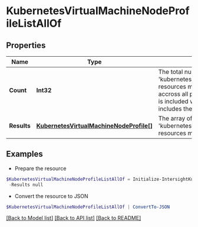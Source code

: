 # KubernetesVirtualMachineNodeProfileListAllOf
## Properties

Name | Type | Description | Notes
------------ | ------------- | ------------- | -------------
**Count** | **Int32** | The total number of &#39;kubernetes.VirtualMachineNodeProfile&#39; resources matching the request, accross all pages. The &#39;Count&#39; attribute is included when the HTTP GET request includes the &#39;$inlinecount&#39; parameter. | [optional] 
**Results** | [**KubernetesVirtualMachineNodeProfile[]**](KubernetesVirtualMachineNodeProfile.md) | The array of &#39;kubernetes.VirtualMachineNodeProfile&#39; resources matching the request. | [optional] 

## Examples

- Prepare the resource
```powershell
$KubernetesVirtualMachineNodeProfileListAllOf = Initialize-IntersightKubernetesVirtualMachineNodeProfileListAllOf  -Count null `
 -Results null
```

- Convert the resource to JSON
```powershell
$KubernetesVirtualMachineNodeProfileListAllOf | ConvertTo-JSON
```

[[Back to Model list]](../README.md#documentation-for-models) [[Back to API list]](../README.md#documentation-for-api-endpoints) [[Back to README]](../README.md)


